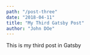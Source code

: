 ```yaml
---
path: "/post-three"
date: "2018-04-11"
title: "My Third Gatsby Post"
author: "John DOe"
---
```


This is my third post in Gatsby